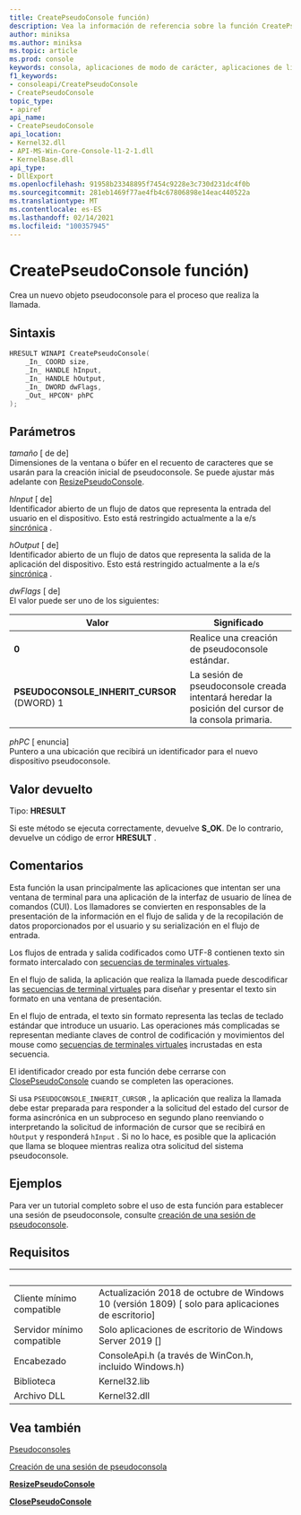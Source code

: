 ```yaml
---
title: CreatePseudoConsole función)
description: Vea la información de referencia sobre la función CreatePseudoConsole, que asigna un nuevo pseudoconsole para el proceso de llamada.
author: miniksa
ms.author: miniksa
ms.topic: article
ms.prod: console
keywords: consola, aplicaciones de modo de carácter, aplicaciones de línea de comandos, aplicaciones de terminal, API de consola, conpty, pseudoconsole
f1_keywords:
- consoleapi/CreatePseudoConsole
- CreatePseudoConsole
topic_type:
- apiref
api_name:
- CreatePseudoConsole
api_location:
- Kernel32.dll
- API-MS-Win-Core-Console-l1-2-1.dll
- KernelBase.dll
api_type:
- DllExport
ms.openlocfilehash: 91958b23348895f7454c9228e3c730d231dc4f0b
ms.sourcegitcommit: 281eb1469f77ae4fb4c67806898e14eac440522a
ms.translationtype: MT
ms.contentlocale: es-ES
ms.lasthandoff: 02/14/2021
ms.locfileid: "100357945"
---
```

# <a name="createpseudoconsole-function"></a>CreatePseudoConsole función)

Crea un nuevo objeto pseudoconsole para el proceso que realiza la llamada.

## <a name="syntax"></a>Sintaxis

```C
HRESULT WINAPI CreatePseudoConsole(
    _In_ COORD size,
    _In_ HANDLE hInput,
    _In_ HANDLE hOutput,
    _In_ DWORD dwFlags,
    _Out_ HPCON* phPC
);
```

## <a name="parameters"></a>Parámetros

*tamaño* \[ de de\]  
Dimensiones de la ventana o búfer en el recuento de caracteres que se usarán para la creación inicial de pseudoconsole. Se puede ajustar más adelante con [ResizePseudoConsole](resizepseudoconsole.md).

*hInput* \[ de\]  
Identificador abierto de un flujo de datos que representa la entrada del usuario en el dispositivo. Esto está restringido actualmente a la e/s [sincrónica](/windows/desktop/Sync/synchronization-and-overlapped-input-and-output) .

*hOutput* \[ de\]  
Identificador abierto de un flujo de datos que representa la salida de la aplicación del dispositivo. Esto está restringido actualmente a la e/s [sincrónica](/windows/desktop/Sync/synchronization-and-overlapped-input-and-output) .

*dwFlags* \[ de\]  
El valor puede ser uno de los siguientes:

| Valor | Significado |
|-|-|
| **0** | Realice una creación de pseudoconsole estándar. |
| **PSEUDOCONSOLE_INHERIT_CURSOR** (DWORD) 1 | La sesión de pseudoconsole creada intentará heredar la posición del cursor de la consola primaria. |

*phPC* \[ enuncia\]  
Puntero a una ubicación que recibirá un identificador para el nuevo dispositivo pseudoconsole.

## <a name="return-value"></a>Valor devuelto

Tipo: **HRESULT**

Si este método se ejecuta correctamente, devuelve **S_OK**. De lo contrario, devuelve un código de error **HRESULT** .

## <a name="remarks"></a>Comentarios

Esta función la usan principalmente las aplicaciones que intentan ser una ventana de terminal para una aplicación de la interfaz de usuario de línea de comandos (CUI). Los llamadores se convierten en responsables de la presentación de la información en el flujo de salida y de la recopilación de datos proporcionados por el usuario y su serialización en el flujo de entrada.

Los flujos de entrada y salida codificados como UTF-8 contienen texto sin formato intercalado con [secuencias de terminales virtuales](console-virtual-terminal-sequences.md).

En el flujo de salida, la aplicación que realiza la llamada puede descodificar las [secuencias de terminal virtuales](console-virtual-terminal-sequences.md) para diseñar y presentar el texto sin formato en una ventana de presentación.

En el flujo de entrada, el texto sin formato representa las teclas de teclado estándar que introduce un usuario. Las operaciones más complicadas se representan mediante claves de control de codificación y movimientos del mouse como [secuencias de terminales virtuales](console-virtual-terminal-sequences.md) incrustadas en esta secuencia.

El identificador creado por esta función debe cerrarse con [ClosePseudoConsole](closepseudoconsole.md) cuando se completen las operaciones.

Si usa `PSEUDOCONSOLE_INHERIT_CURSOR` , la aplicación que realiza la llamada debe estar preparada para responder a la solicitud del estado del cursor de forma asincrónica en un subproceso en segundo plano reenviando o interpretando la solicitud de información de cursor que se recibirá en `hOutput` y responderá `hInput` . Si no lo hace, es posible que la aplicación que llama se bloquee mientras realiza otra solicitud del sistema pseudoconsole.

## <a name="examples"></a>Ejemplos

Para ver un tutorial completo sobre el uso de esta función para establecer una sesión de pseudoconsole, consulte [creación de una sesión de pseudoconsole](creating-a-pseudoconsole-session.md).

## <a name="requirements"></a>Requisitos

| &nbsp; | &nbsp; |
|-|-|
| Cliente mínimo compatible | Actualización 2018 de octubre de Windows 10 (versión 1809) \[ solo para aplicaciones de escritorio\] |
| Servidor mínimo compatible | Solo aplicaciones de escritorio de Windows Server 2019 \[\] |
| Encabezado | ConsoleApi.h (a través de WinCon.h, incluido Windows.h) |
| Biblioteca | Kernel32.lib |
| Archivo DLL | Kernel32.dll |

## <a name="see-also"></a>Vea también

[Pseudoconsoles](pseudoconsoles.md)

[Creación de una sesión de pseudoconsola](creating-a-pseudoconsole-session.md)

[**ResizePseudoConsole**](resizepseudoconsole.md)

[**ClosePseudoConsole**](closepseudoconsole.md)